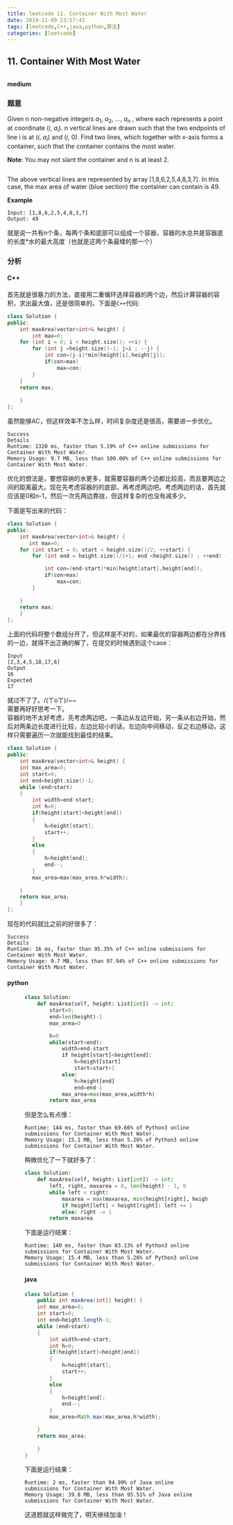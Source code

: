 ```yaml
---
title: leetcode 11. Container With Most Water
date: 2019-11-09 23:57:43
tags: [leetcode,C++,java,python,算法]
categories: [leetcode]
---
```


## 11. Container With Most Water

<img src="http://lishengyu.xyz/f22.jpg" alt>

<strong>medium</strong>
<h3 id="题意"><a href="#题意" class="headerlink" title="题意"></a>题意</h3>

Given n non-negative integers $a_1$, $a_2$, …, $a_n$ , where each represents a point at coordinate ($i$, $a_i$). n vertical lines are drawn such that the two endpoints of line i is at ($i$, $a_i$) and ($i$, 0). Find two lines, which together with x-axis forms a container, such that the container contains the most water.</p>
<p><strong>Note</strong>: You may not slant the container and n is at least 2.</p>
<p><img src="https://s3-lc-upload.s3.amazonaws.com/uploads/2018/07/17/question_11.jpg" alt></p>
<p>The above vertical lines are represented by array [1,8,6,2,5,4,8,3,7]. In this case, the max area of water (blue section) the container can contain is 49.</p>
<strong>Example</strong>

```
Input: [1,8,6,2,5,4,8,3,7]
Output: 49
```

<p>就是说一共有n个条，每两个条和底部可以组成一个容器，容器的水总共是容器底的长度*水的最大高度（也就是这两个条最矮的那一个）</p>
<h3 id="分析"><a href="#分析" class="headerlink" title="分析"></a>分析</h3><h4 id="C"><a href="#C" class="headerlink" title="C++"></a>C++</h4><p>首先就是很暴力的方法，直接用二重循环选择容器的两个边，然后计算容器的容积，求出最大值，还是很简单的。下面是<code>C++</code>代码:

```C++ 
class Solution {
public:
    int maxArea(vector<int>& height) {
        int max=0;
    for (int i = 0; i < height.size(); ++i) {
        for (int j =height.size()-1; j>i ; --j) {
            int con=(j-i)*min(height[i],height[j]);
            if(con>max)
                max=con;
        }
    }
    return max;
        
    }
};
```

<p>虽然能够AC，但这样效率不怎么样，时间复杂度还是很高，需要进一步优化。

```
Success
Details 
Runtime: 1320 ms, faster than 5.19% of C++ online submissions for Container With Most Water.
Memory Usage: 9.7 MB, less than 100.00% of C++ online submissions for Container With Most Water.
```

<p>优化的想法是，要想容纳的水更多，就需要容器的两个边都比较高，而且要两边之间的距离最大。现在先考虑容器的的底部，再考虑两边吧。考虑两边的话，首先就应该是0和n-1，然后一次先两边靠拢，但这样复杂的也没有减多少。</p>
<p>下面是写出来的代码：

```C++
class Solution {
public:
    int maxArea(vector<int>& height) {
       int max=0;
    for (int start = 0; start < height.size()/2; ++start) {
        for (int end = height.size()/2+1; end <height.size() ; ++end) {

            int con=(end-start)*min(height[start],height[end]);
            if(con>max)
                max=con;
        }

    }
    return max;    
    }
};
```

<p>上面的代码将整个数组分开了，但这样是不对的，如果最优的容器两边都在分界线的一边，就得不出正确的解了，在提交的时候遇到这个case：

```
Input
[2,3,4,5,18,17,6]
Output
16
Expected
17
```

<p>就过不了了。/(ㄒoㄒ)/~~<br>需要再好好思考一下。<br>容器的地不太好考虑，先考虑两边吧，一条边从左边开始，另一条从右边开始，然后对两条边长度进行比较，左边比较小的话，左边向中间移动，反之右边移动，这样只需要遍历一次就能找到最佳的结果。

```C++
class Solution {
public:
    int maxArea(vector<int>& height) {
    int max_area=0;
    int start=0;
    int end=height.size()-1;
    while (end>start)
    {
        int width=end-start;
        int h=0;
        if(height[start]<height[end])
        {
            h=height[start];
            start++;
        }
        else
        {
            h=height[end];
            end--;
        }
        max_area=max(max_area,h*width);

    }
    return max_area; 
    }
};
```

<p>现在的代码就比之前的好很多了：

```
Success
Details 
Runtime: 16 ms, faster than 95.35% of C++ online submissions for Container With Most Water.
Memory Usage: 9.7 MB, less than 97.94% of C++ online submissions for Container With Most Water.

```

<h4 id="python"><a href="#python" class="headerlink" title="python"></a>python</h4><figure class="highlight python">

```python
class Solution:
    def maxArea(self, height: List[int]) -> int:
        start=0;
        end=len(height)-1
        max_area=0

        h=0
        while(start<end):
            width=end-start
            if height[start]<height[end]:
                h=height[start]
                start=start+1
            else:
                h=height[end]
                end=end-1
            max_area=max(max_area,width*h)
        return max_area
```

<p>但是怎么有点慢：

```
Runtime: 144 ms, faster than 69.66% of Python3 online submissions for Container With Most Water.
Memory Usage: 15.1 MB, less than 5.26% of Python3 online submissions for Container With Most Water.
```

<p>稍微优化了一下就好多了：

```python
class Solution:
    def maxArea(self, height: List[int]) -> int:
        left, right, maxarea = 0, len(height) - 1, 0
        while left < right:
            maxarea = max(maxarea, min(height[right], height[left]) * (right - left))
            if height[left] < height[right]: left += 1
            else: right -= 1
        return maxarea
```

下面是运行结果：
```
Runtime: 140 ms, faster than 83.13% of Python3 online submissions for Container With Most Water.
Memory Usage: 15.4 MB, less than 5.26% of Python3 online submissions for Container With Most Water.
```

#### java

```java
class Solution {
    public int maxArea(int[] height) {
    int max_area=0;
    int start=0;
    int end=height.length-1;
    while (end>start)
    {
        int width=end-start;
        int h=0;
        if(height[start]<height[end])
        {
            h=height[start];
            start++;
        }
        else
        {
            h=height[end];
            end--;
        }
        max_area=Math.max(max_area,h*width);

    }
    return max_area;
        
    }
}
```

下面是运行结果：

``` 
Runtime: 2 ms, faster than 94.99% of Java online submissions for Container With Most Water.
Memory Usage: 39.8 MB, less than 95.51% of Java online submissions for Container With Most Water.
```


<p>这道题就这样做完了，明天继续加油！</p>

      